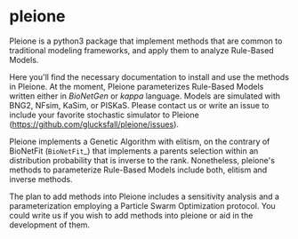 # pleione

Pleione is a python3 package that implement methods that are common to
traditional modeling frameworks, and apply them to analyze Rule-Based Models.

Here you'll find the necessary documentation to install and use the methods in
Pleione. At the moment, Pleione parameterizes Rule-Based Models written
either in *BioNetGen* or *kappa* language. Models are simulated with BNG2, 
NFsim, KaSim, or PISKaS. Please contact us or write an issue to include your
favorite stochastic simulator to Pleione (https://github.com/glucksfall/pleione/issues).

Pleione implements a Genetic Algorithm with elitism, on the
contrary of BioNetFit (`BioNetFit`_) that implements a parents selection within
an distribution probability that is inverse to the rank. Nonetheless, pleione's
methods to parameterize Rule-Based Models include both, elitism and inverse methods.

The plan to add methods into Pleione includes a sensitivity analysis and a
parameterization employing a Particle Swarm Optimization protocol. You
could write us if you wish to add methods into pleione or aid in the development
of them.
